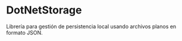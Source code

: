 # DotNetStorage
Librería para gestión de persistencia local usando archivos planos en formato JSON.
